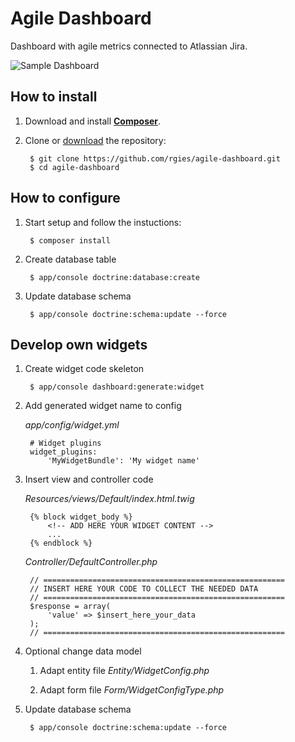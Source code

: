 # Agile Dashboard
Dashboard with agile metrics connected to Atlassian Jira.

![Sample Dashboard](http://www.rgies.de/images/agile-dashboard2.jpg)

## How to install

1. Download and install **[Composer](http://getcomposer.org/download)**.

2. Clone or [download](https://github.com/rgies/agile-dashboard/archive/master.zip) the repository:

		$ git clone https://github.com/rgies/agile-dashboard.git
		$ cd agile-dashboard

## How to configure

1. Start setup and follow the instuctions:

		$ composer install

2. Create database table

		$ app/console doctrine:database:create
    
3. Update database schema

		$ app/console doctrine:schema:update --force
    
## Develop own widgets

1. Create widget code skeleton

        $ app/console dashboard:generate:widget
        
2. Add generated widget name to config 

    _app/config/widget.yml_

        # Widget plugins
        widget_plugins:
            'MyWidgetBundle': 'My widget name'

3. Insert view and controller code

    _Resources/views/Default/index.html.twig_
    
        {% block widget_body %}
            <!-- ADD HERE YOUR WIDGET CONTENT -->
            ...
        {% endblock %}

    _Controller/DefaultController.php_
    
        // ======================================================
        // INSERT HERE YOUR CODE TO COLLECT THE NEEDED DATA
        // ======================================================
        $response = array(
            'value' => $insert_here_your_data
        );
        // ======================================================

4. Optional change data model

    1. Adapt entity file _Entity/WidgetConfig.php_
    
    2. Adapt form file _Form/WidgetConfigType.php_

5. Update database schema

		$ app/console doctrine:schema:update --force
